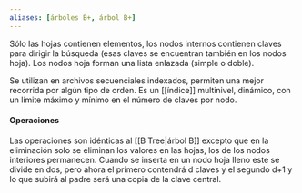 ```yaml
---
aliases: [árboles B+, árbol B+]
---
```

Sólo las hojas contienen elementos, los nodos internos contienen claves para dirigir la búsqueda (esas claves se encuentran también en los nodos hoja). Los nodos hoja forman una lista enlazada (simple o doble).

Se utilizan en archivos secuenciales indexados, permiten una mejor recorrida por algún tipo de orden. Es un [[índice]] multinivel, dinámico, con un límite máximo y mínimo en el número de claves por nodo.

#### Operaciones
Las operaciones son idénticas al [[B Tree|árbol B]] excepto que en la eliminación solo se eliminan los valores en las hojas, los de los nodos interiores permanecen. Cuando se inserta en un nodo hoja lleno este se divide en dos, pero ahora el primero contendrá d claves y el segundo d+1 y lo que subirá al padre será una copia de la clave central.